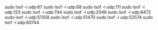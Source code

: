 sudo lsof -i udp:67
sudo lsof -i udp:68
sudo lsof -i udp:111
sudo lsof -i udp:123
sudo lsof -i udp:744
sudo lsof -i udp:2049
sudo lsof -i udp:8472
sudo lsof -i udp:51358
sudo lsof -i udp:51470
sudo lsof -i udp:52574
sudo lsof -i udp:60744